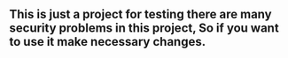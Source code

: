 ## This is just a project for testing there are many security problems in this project, So if you want to use it make necessary changes.
